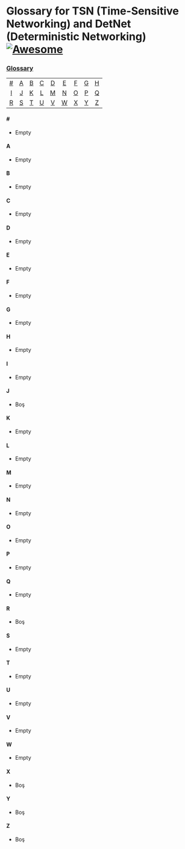 # Glossary for TSN (Time-Sensitive Networking) and DetNet (Deterministic Networking)[![Awesome](https://cdn.rawgit.com/sindresorhus/awesome/d7305f38d29fed78fa85652e3a63e154dd8e8829/media/badge.svg)](https://github.com/sindresorhus/awesome)
### [Glossary](#glossary)
|     |     |     |     |     |     |     |     |     |
|:-:  |:-:  |:-:  |:-:  |:-:  |:-:  |:-:  |:-:  |:-:  |
| [#](#) 	| [A](#a) 	| [B](#b) 	| [C](#c) | [D](#d) 	| [E](#e) 	| [F](#f) 	| [G](#g) | [H](#h) 	
| [I](#i) 	| [J](#j) 	| [K](#k) 	| [L](#l) 	| [M](#m) 	| [N](#n) | [O](#o) | [P](#p) | [Q](#q)
| [R](#r) 	| [S](#s) 		| [T](#t) 	| [U](#u) 	| [V](#v) | [W](#w) | [X](#x) | [Y](#y) | [Z](#z)|

#### \#
* Empty

#### A
* Empty

#### B
* Empty

#### C
* Empty

#### D
* Empty

#### E
* Empty

#### F
* Empty

#### G
* Empty

#### H
* Empty

#### I
* Empty

#### J
* Boş

#### K
* Empty

#### L
* Empty

#### M
* Empty

#### N
* Empty

#### O
* Empty

#### P
* Empty

#### Q
* Empty
  
#### R
* Boş

#### S 
* Empty

#### T
* Empty

#### U
* Empty

#### V
* Empty

#### W
* Empty

#### X
* Boş
  
#### Y
* Boş

#### Z
* Boş
